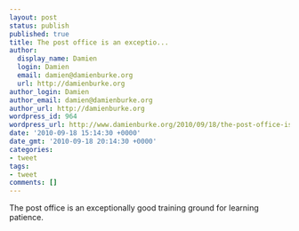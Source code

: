 ```yaml
---
layout: post
status: publish
published: true
title: The post office is an exceptio...
author:
  display_name: Damien
  login: Damien
  email: damien@damienburke.org
  url: http://damienburke.org
author_login: Damien
author_email: damien@damienburke.org
author_url: http://damienburke.org
wordpress_id: 964
wordpress_url: http://www.damienburke.org/2010/09/18/the-post-office-is-an-exceptio/
date: '2010-09-18 15:14:30 +0000'
date_gmt: '2010-09-18 20:14:30 +0000'
categories:
- tweet
tags:
- tweet
comments: []
---
```

<p>The post office is an exceptionally good training ground for learning patience.</p>
